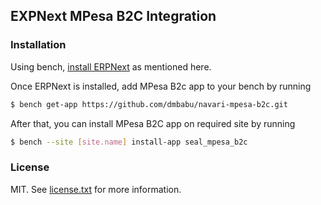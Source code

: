 ## EXPNext MPesa B2C Integration

### Installation

Using bench, [install ERPNext](https://github.com/frappe/bench#installation) as mentioned here.

Once ERPNext is installed, add MPesa B2c app to your bench by running

```sh
$ bench get-app https://github.com/dmbabu/navari-mpesa-b2c.git
```

After that, you can install MPesa B2C app on required site by running

```sh
$ bench --site [site.name] install-app seal_mpesa_b2c
```

### License

MIT. See [license.txt](https://github.com/navariltd/navari-mpesa-b2c/blob/develop/license.txt) for more information.
